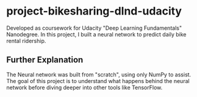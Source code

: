 # project-bikesharing-dlnd-udacity
Developed as coursework for Udacity "Deep Learning Fundamentals" Nanodegree. In this project, I built a neural network to predict daily bike rental ridership.
## Further Explanation
The Neural network was built from "scratch", using only NumPy to assist. The goal of this project is to understand what happens behind the neural network before diving deeper into other tools like TensorFlow.
